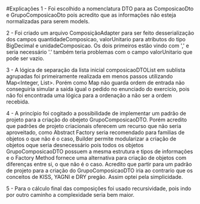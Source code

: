 #Explicações 
 1 - Foi escolhido a nomenclatura DTO para as ComposicaoDto e GrupoComposicaoDto pois acredito que as informações
    não esteja normalizadas para serem models.

 2 - Foi criado um arquivo ComposiçãoAdapter para ser feito desserialização dos campos quantidadeComposicao, 
    valorUnitario para atributos do tipo BigDecimal e unidadeComposicao. Os dois primeiros estão vindo com ',' 
    e seria necessário '.' também teria problemas com o campo valorUnitario que pode ser vazio.

 3 - A lógica de separação da lista inicial composicaoDTOList em sublista agrupadas foi
    primeiramente realizada em menos passos utilizando Map<Integer, List<ComposicaoDTO>>. Porém
    como Map não guarda ordem de entrada não conseguiria simular a saida igual o pedido no enunciado
    do exercício, pois não foi encontrada uma lógica para a ordenação a não ser a ordem recebida.
 
 4 - A princípio foi cogitado a possibilidade de implementar um padrão de projeto para a criação do 
    obejeto GrupoComposicaoDTO. Porém acredito que padrões de projeto criacionais oferecem um recurso
    que não seria aproveitado, como Abstract Factory seria recomendado para familias de objetos o que 
    não é o caso, Builder permite modularizar a criação de objetos oque seria desnecessário pois todos
    os objetos GrupoComposicaoDTO possuem a mesma estrutura e tipos de informações e o Factory Method
    fornece uma alternativa para criação de objetos com diferenças entre si, o que não é o caso. Acredito
    que partir para um padrão de projeto para a criação do GrupoComposicaoDTO iria ao contrario que os 
    conceitos de KISS, YAGNI e DRY pregão. Assim optei pela simplicidade.
 
5 - Para o cálculo final das composições foi usado recursividade, pois indo por outro caminho a complexidade 
    seria bem maior.